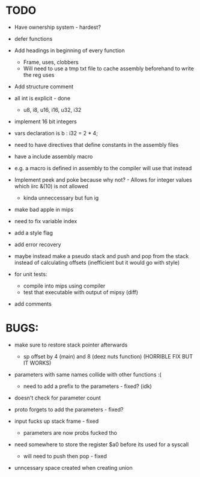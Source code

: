 # TODO
- Have ownership system - hardest?
- defer functions
- Add headings in beginning of every function
    - Frame, uses, clobbers
    - Will need to use a tmp txt file to cache assembly beforehand
     to write the reg uses
- Add structure comment
- all int is explicit - done
    - u8, i8, u16, i16, u32, i32

- implement 16 bit integers

- vars declaration is b : i32 = 2 * 4;
- need to have directives that define constants in the assembly files

- have a include assembly macro
- e.g. a macro is defined in assembly to the compiler will use that instead

- Implement peek and poke because why not? - Allows for integer values which iirc &(10) is not allowed
    - kinda unneccessary but fun ig
- make bad apple in mips

- need to fix variable index

- add a style flag
- add error recovery

- maybe instead make a pseudo stack and push
 and pop from the stack instead of calculating offsets
 (inefficient but it would go with style)

- for unit tests:
    - compile into mips using compiler
    - test that executable with output of mipsy (diff)

- add comments

# BUGS:
- make sure to restore stack pointer afterwards
    - sp offset by 4 (main) and 8 (deez nuts function)
    (HORRIBLE FIX BUT IT WORKS)

- parameters with same names collide with other functions :(
    - need to add a prefix to the parameters - fixed? (idk)

- doesn't check for parameter count

- proto forgets to add the parameters - fixed?
- input fucks up stack frame - fixed
    - parameters are now probs fucked tho

- need somewhere to store the register $a0 before its used for a syscall
    - will need to push then pop - fixed

- unncessary space created when creating union